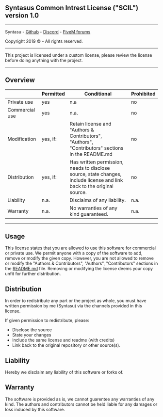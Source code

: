 ## Syntasus Common Intrest License ("SCIL") version 1.0

<hr>

Syntasu - [Github](https://github.com/Syntasu/) - [Discord](https://discordapp.com/invite/ywYEQUr) - [FiveM forums](https://forum.fivem.net/u/Syntasu/summary)

Copyright 2019 © - All rights reserved. 

<hr>

This project is licensed under a custom license, please review the license before doing anything with the project.

<hr>

## Overview
|  	| Permitted 	| Conditional 	| Prohibited 	|
|----------------	|-----------	|------------------------------------------------------------------------------------------------------------------------	|------------	|
| Private use 	| yes 	| n.a 	| no 	|
| Commercial use 	| yes 	| n.a. 	| no 	|
| Modification 	| yes, if: 	| Retain license and "Authors & Contributors", "Authors", "Contributors" sections in the README.md   	| no 	|
| Distribution 	| yes, if: 	| Has written permission, needs to disclose source, state changes, include license and link back to the original source. 	| no 	|
| Liability 	| n.a. 	|  Disclaims of any liability. 	|  n.a. 	|
| Warranty 	| n.a. 	| No warranties of any kind guaranteed. 	| n.a. 	|

<hr>

## Usage 
This license states that you are allowed to use this software for commercial or private use. We permit anyone with a copy of the software to add, remove or modify the given copy. However, you are not allowed to remove or modify the "Authors & Contributors", "Authors", "Contributors" sections in the [README.md](README.md) file. Removing or modifying the license deems your copy unfit for further distribution.

## Distribution
In order to redistribute any part or the project as whole, you must have written permission by me (Syntasu) via the channels provided in this license.

If given permission to redistribute, please:
- Disclose the source
- State your changes
- Include the same license and readme (with credits)
- Link back to the original repository or other source(s).

## Liability
Hereby we disclaim any liability of this software or forks of.

## Warranty
The software is provided as is, we cannot guarentee any warranties of any kind.
The authors and contributors cannot be held liable for any damages or loss induced by this software. 

